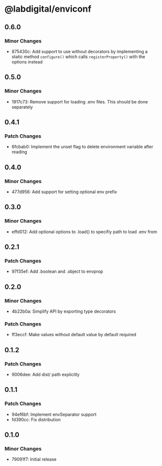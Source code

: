 # @labdigital/enviconf

## 0.6.0

### Minor Changes

- 875430c: Add support to use without decorators by implementing a static method `configure()` which calls `registerProperty()` with the options instead

## 0.5.0

### Minor Changes

- 1917c73: Remove support for loading .env files. This should be done separately

## 0.4.1

### Patch Changes

- 6fcbab0: Implement the unset flag to delete environment variable after reading

## 0.4.0

### Minor Changes

- 477d956: Add support for setting optional env prefix

## 0.3.0

### Minor Changes

- effd012: Add optional options to .load() to specifiy path to load .env from

## 0.2.1

### Patch Changes

- 97f35ef: Add .boolean and .object to envprop

## 0.2.0

### Minor Changes

- 4b22b0a: Simplify API by exporting type decorators

### Patch Changes

- ff3eccf: Make values without default value by default required

## 0.1.2

### Patch Changes

- 9006dee: Add dist/ path explicitly

## 0.1.1

### Patch Changes

- 94ef6bf: Implement envSeparator support
- fd390cc: Fix distribution

## 0.1.0

### Minor Changes

- 79091f7: Initial release
